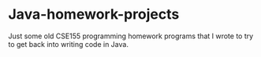 # Java-homework-projects
Just some old CSE155 programming homework programs that I wrote to try to get back into writing code in Java.
